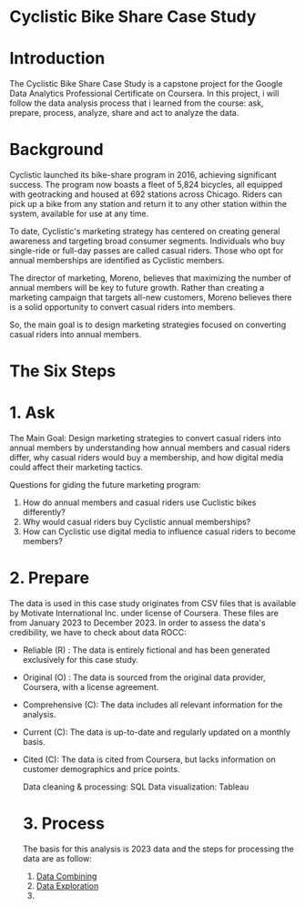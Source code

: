 # Cyclistic Bike Share Case Study
# Introduction
The Cyclistic Bike Share Case Study is a capstone project for the Google Data Analytics Professional Certificate on Coursera. In this project, i will follow the data analysis process
that i learned from the course: ask, prepare, process, analyze, share and act to analyze the data.
# Background
Cyclistic launched its bike-share program in 2016, achieving significant success. The program now boasts a fleet of 5,824 bicycles, all equipped with geotracking and housed at 692 stations across Chicago. Riders can pick up a bike from any station and return it to any other station within the system, available for use at any time.

To date, Cyclistic's marketing strategy has centered on creating general awareness and targeting broad consumer segments. Individuals who buy single-ride or full-day passes are called casual riders. Those who opt for annual memberships are identified as Cyclistic members.

The director of marketing, Moreno, believes that maximizing the number of annual members will be key to future growth. Rather than creating a marketing campaign that targets all-new customers, Moreno believes there is a solid opportunity to convert casual riders into members. 

So, the main goal is to design marketing strategies focused on converting casual riders into annual members.
# The Six Steps
#  1. Ask
The Main Goal: Design marketing strategies to convert casual riders into annual members by understanding how annual members and casual riders differ, why casual riders would buy a membership, and how digital media could affect their marketing tactics.

Questions for giding the future marketing program:
1. How do annual members and casual riders use Cuclistic bikes differently?
2. Why would casual riders buy Cyclistic annual memberships?
3. How can Cyclistic use digital media to influence casual riders to become members?
   
#  2. Prepare

The data is used in this case study originates from CSV files that is available by Motivate International Inc. under license of Coursera. These files are from January 2023 to December 2023. In order to assess the data's credibility, we have to check about data ROCC:
- Reliable (R) : The data is entirely fictional and has been generated exclusively for this case study.
- Original (O) : The data is sourced from the original data provider, Coursera, with a license agreement.
- Comprehensive (C): The data includes all relevant information for the analysis.
- Current (C): The data is up-to-date and regularly updated on a monthly basis.
- Cited (C): The data is cited from Coursera, but lacks information on customer demographics and price points.

  Data cleaning & processing: SQL 
  Data visualization: Tableau

  # 3. Process
  The basis for this analysis is 2023 data and the steps for processing the data are as follow:
  1. [Data Combining](https://github.com/7onia/case-study/blob/main/Data%20Combining.sql)
  2. [Data Exploration](https://github.com/7onia/case-study/blob/main/Data%20Exploration.sql)
  3. 
